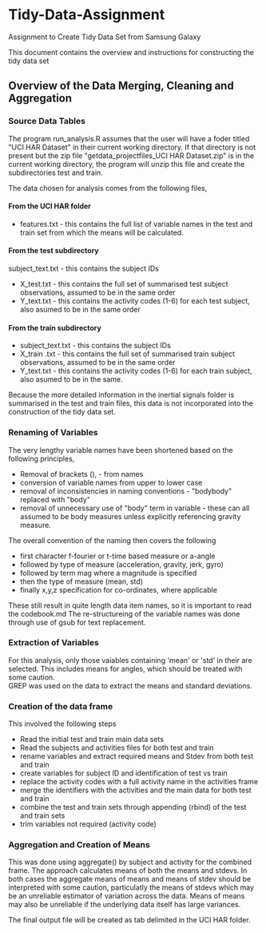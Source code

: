 Tidy-Data-Assignment
====================

Assignment to Create Tidy Data Set from Samsung Galaxy

This document contains the overview and instructions for constructing the tidy data set

## Overview of the Data Merging, Cleaning and Aggregation  

### Source Data Tables
The program run_analysis.R assumes that the user will have a foder titled "UCI HAR Dataset"
in their current working directory.  If that directory is not present but the zip file 
"getdata_projectfiles_UCI HAR Dataset.zip" is in the current working directory, the program will 
unzip this file and create the subdirectories test and train.  

The data chosen for analysis comes from the following files,

#### From the UCI HAR folder
* features.txt  - this contains the full list of variable names in the test and train set from which the means
will be calculated.    

#### From the test subdirectory
subject_text.txt - this contains the subject IDs
* X_test.txt - this contains the full set of summarised test subject observations, assumed to be in the same order
* Y_text.txt - this contains the activity codes (1-6) for each test subject, also asumed to be in the same order
#### From the train  subdirectory
* subject_text.txt - this contains the subject IDs
* X_train .txt - this contains the full set of summarised train  subject observations, assumed to be in the same order
* Y_text.txt - this contains the activity codes (1-6) for each train  subject, also asumed to be in the same.

Because the more detailed information in the inertial signals folder is summarised in the test and train files, 
this data is not incorporated into the construction of the tidy data set.

### Renaming of Variables

The very lengthy variable names have been shortened based on the following principles,
* Removal of brackets (), - from names
* conversion of variable names from upper to lower case
* removal of inconsistencies in naming conventions - "bodybody" replaced with "body"
* removal of unnecessary use of "body" term in variable - these can all assumed to be body measures unless explicitly referencing gravity measure.

The overall convention of the naming then covers the following
* first character f-fourier or t-time based measure or a-angle
* followed by type of measure (acceleration, gravity, jerk, gyro)
* followed by term mag where a magnitude is specified
* then the type of measure (mean, std)
* finally x,y,z specification for co-ordinates, where applicable

These still result in quite length data item names, so it is important to read the codebook.md
The re-structureing of the variable names was done through use of gsub for text replacement.

### Extraction of Variables

For this analysis, only those vaiables containing 'mean' or 'std' in their are selected. 
This includes means for angles, which should be treated with some caution.  
GREP was used on the data to extract the means and standard deviations. 

### Creation of the data frame

This involved the following steps

* Read the initial test and train main data sets
* Read the subjects and activities files for both test and train
* rename variables and extract required means and Stdev from both test and train
* create variables for subject ID and identification of test vs train
* replace the activity codes with a full activity name in the activities frame
* merge the identifiers with the activities and the main data for both test and train
* combine the test and train sets through appending (rbind) of the test and train sets
* trim variables not required (activity code)

### Aggregation and Creation of Means

This was done using aggregate() by subject and activity for the combined frame.
The approach calculates means of both the means and stdevs.
In both cases the aggregate means of means and means of stdev should be interpreted
with some caution, particulatly the means of stdevs which may be an unreliable estimator
of variation across the data.  Means of means may also be unreliable if the underlying data itself
has large variances.

The final output file will be created as tab delimited in the UCI HAR folder.

























